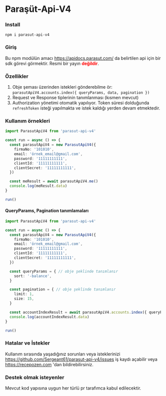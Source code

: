 # Paraşüt-Api-V4

### Install

```
npm i parasut-api-v4
```

### Giriş

Bu npm modülün amacı https://apidocs.parasut.com/ da belirtilen api için bir sdk görevi görmektir. Resmi bir yayın <b style="color:red">değildir</b>.

### Özellikler

1. Obje şeması üzerinden istekleri gönderebilme ör: `parasutApiV4.accounts.index({ queryParams, data, pagination })`
2. Request ve Response tiplerinin tanımlanması (kısmen mevcut)
3. Authorization yönetimi otomatik yapılıyor. Token süresi dolduğunda `refreshToken` isteği yapılmakta ve istek kaldığı yerden devam etmektedir.

### Kullanım örnekleri

```ts
import ParasutApiV4 from 'parasut-api-v4'

const run = async () => {
  const parasutApiV4 = new ParasutApiV4({
    firmaNo: '101010',
    email: 'örnek_email@gmail.com',
    password: '11111111111',
    clientId: '11111111111',
    clientSecret: '11111111111',
  })

  const meResult = await parasutApiV4.me()
  console.log(meResult.data)
}

run()
```

#### QueryParams, Pagination tanımlamaları

```ts
import ParasutApiV4 from 'parasut-api-v4'

const run = async () => {
  const parasutApiV4 = new ParasutApiV4({
    firmaNo: '101010',
    email: 'örnek_email@gmail.com',
    password: '11111111111',
    clientId: '11111111111',
    clientSecret: '11111111111',
  })

  const queryParams = { // obje şeklinde tanımlanır
    sort: '-balance',
  }

  const pagination = { // obje şeklinde tanımlanır
    limit: 1,
    size: 15,
  }

  const accountIndexResult = await parasutApiV4.accounts.index({ queryParams, pagination })
  console.log(accountIndexResult.data)
}

run()
```

### Hatalar ve İstekler

Kullanım sırasında yaşadığınız sorunları veya isteklerinizi https://github.com/Sergeant61/parasut-api-v4/issues iş kaydı açabilir veya https://recepozen.com 'dan bildirebilirsiniz.

### Destek olmak isteyenler

Mevcut kod yapısına uygun her türlü pr tarafımca kabul edilecektir.